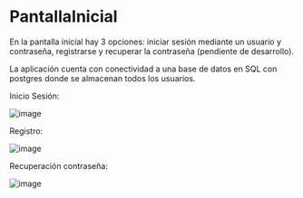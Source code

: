 # PantallaInicial

En la pantalla inicial hay 3 opciones: iniciar sesión mediante un usuario y contraseña, registrarse y recuperar la contraseña (pendiente de desarrollo).

La aplicación cuenta con conectividad a una base de datos en SQL con postgres donde se almacenan todos los usuarios.


Inicio Sesión:

![image](https://user-images.githubusercontent.com/97603106/193232208-b85b0c7c-d7a3-4a6b-87cc-f4212cb11a3f.png)


Registro: 

![image](https://user-images.githubusercontent.com/97603106/193232568-324978a9-062a-4436-8ed3-83edab741e5c.png)


Recuperación contraseña: 

![image](https://user-images.githubusercontent.com/97603106/193232638-f12885ef-72fc-454f-9c8d-b96410cb3842.png)

